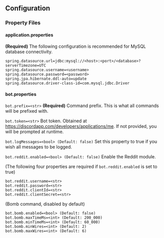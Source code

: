 ## Configuration
### Property Files
#### application.properties

**(Required)** The following configuration is recommended for MySQL database connectivity.

    spring.datasource.url=jdbc:mysql://<host>:<port>/<database>?serverTimezone=UTC
    spring.datasource.username=<username>
    spring.datasource.password=<password>
    spring.jpa.hibernate.ddl-auto=update
    spring.datasource.driver-class-id=com.mysql.jdbc.Driver
    
#### bot.properties

`bot.prefix=<str>` **(Required)** Command prefix. This is what all commands will be prefixed with.

`bot.token=<str>` Bot token. Obtained at <https://discordapp.com/developers/applications/me>. If not provided, you will be prompted at runtime.

`bot.logMessages=<bool> (Default: false)` Set this property to true if you wish all messages to be logged.

`bot.reddit.enabled=<bool> (Default: false)` Enable the Reddit module.

(The following four properties are required if `bot.reddit.enabled` is set to true)

	bot.reddit.username=<str>
	bot.reddit.password=<str>
	bot.reddit.clientId=<str>
	bot.reddit.clientSecret=<str>

(Bomb command, disabled by default)

	bot.bomb.enabled=<bool> (Default: false)
	bot.bomb.maxTimeMs=<int> (Default: 200_000)
	bot.bomb.minTimeMs=<int> (Default: 60_000)
	bot.bomb.minWires=<int> (Default: 2)
	bot.bomb.maxWires=<int> (Default: 6)
